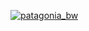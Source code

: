 [![patagonia_bw](https://user-images.githubusercontent.com/38410965/112504450-290d9700-8d62-11eb-8e49-19f27f6084ff.jpg)](https://user-images.githubusercontent.com/38410965/112503788-98cf5200-8d61-11eb-82fe-33ed45e71a3c.jpg)
